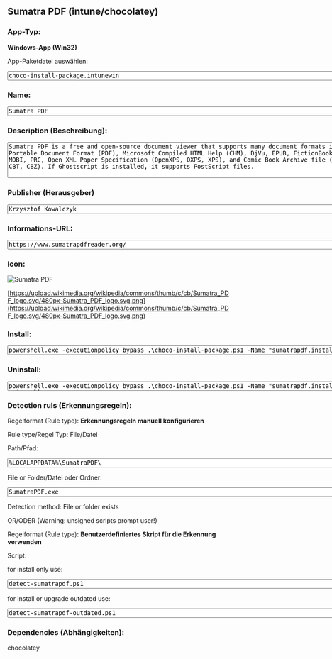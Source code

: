 ## Sumatra PDF (intune/chocolatey)

### App-Typ: 

__Windows-App (Win32)__

App-Paketdatei auswählen:

<textarea name="app"  rows="1" cols="100">
choco-install-package.intunewin</textarea>


### Name:

<textarea name="name"  rows="1" cols="100">
Sumatra PDF</textarea>

### Description (Beschreibung):

<textarea name="description"  rows="5" cols="100">
Sumatra PDF is a free and open-source document viewer that supports many document formats including: Portable Document Format (PDF), Microsoft Compiled HTML Help (CHM), DjVu, EPUB, FictionBook (FB2), MOBI, PRC, Open XML Paper Specification (OpenXPS, OXPS, XPS), and Comic Book Archive file (CB7, CBR, CBT, CBZ). If Ghostscript is installed, it supports PostScript files.</textarea>

### Publisher (Herausgeber)

<textarea name="publisher"  rows="1" cols="100">
Krzysztof Kowalczyk</textarea>


### Informations-URL:

<textarea name="ifno"  rows="1" cols="100">
https://www.sumatrapdfreader.org/</textarea>

### Icon: 

![Sumatra PDF](https://upload.wikimedia.org/wikipedia/commons/thumb/c/cb/Sumatra_PDF_logo.svg/120px-Sumatra_PDF_logo.svg.png)

[https://upload.wikimedia.org/wikipedia/commons/thumb/c/cb/Sumatra_PDF_logo.svg/480px-Sumatra_PDF_logo.svg.png](https://upload.wikimedia.org/wikipedia/commons/thumb/c/cb/Sumatra_PDF_logo.svg/480px-Sumatra_PDF_logo.svg.png)

### Install:

<textarea name="install"  rows="1" cols="100">
powershell.exe -executionpolicy bypass .\choco-install-package.ps1 -Name "sumatrapdf.install"</textarea>


### Uninstall:

<textarea name="uninstall"  rows="1" cols="100">
powershell.exe -executionpolicy bypass .\choco-install-package.ps1 -Name "sumatrapdf.install" -Uninstall</textarea>


### Detection ruls (Erkennungsregeln):

Regelformat (Rule type): __Erkennungsregeln manuell konfigurieren__

Rule type/Regel Typ: File/Datei

Path/Pfad:

<textarea name="filepath"  rows="1" cols="100">
%LOCALAPPDATA%\SumatraPDF\</textarea>


File or Folder/Datei oder Ordner: 

<textarea name="filename"  rows="1" cols="100">
SumatraPDF.exe</textarea>

Detection method: File or folder exists


OR/ODER (Warning: unsigned scripts prompt user!)

Regelformat (Rule type): __Benutzerdefiniertes Skript für die Erkennung verwenden__

Script:

for install only use:

<textarea name="detectionscript"  rows="1" cols="100">
detect-sumatrapdf.ps1</textarea>

for install or upgrade outdated use:

<textarea name="detectionscript2"  rows="1" cols="100">
detect-sumatrapdf-outdated.ps1</textarea>

### Dependencies (Abhängigkeiten):

chocolatey